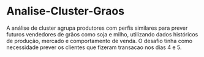 # Analise-Cluster-Graos
A análise de cluster agrupa produtores com perfis similares para prever futuros vendedores de grãos como soja e milho, utilizando dados históricos de produção, mercado e comportamento de venda.  O desafio tinha como necessidade prever os clientes que fizeram transacao nos dias 4 e 5.
